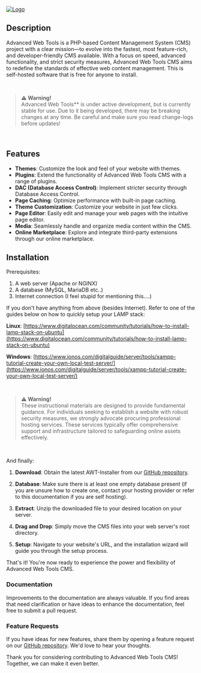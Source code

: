 [![Logo](https://github.com/ElStefanos/Advanced-Web-Tools/assets/46761434/eb7d7fd1-dd8e-42a2-94d3-d45a7417ac25)](https://advancedwebtools.com)


## Description

Advanced Web Tools is a PHP-based Content Management System (CMS) project with a clear mission—to evolve into the fastest, most feature-rich, and developer-friendly CMS available. With a focus on speed, advanced functionality, and strict security measures, Advanced Web Tools CMS aims to redefine the standards of effective web content management.
This is self-hosted software that is free for anyone to install. 

<br>

> **⚠️ Warning!** <br>Advanced Web Tools** is under active development, but is currently stable for use. Due to it being developed, there may be breaking changes at any time. Be careful and make sure you read change-logs before updates!

<br>


## Features

- **Themes**: Customize the look and feel of your website with themes.
- **Plugins**: Extend the functionality of Advanced Web Tools CMS with a range of plugins.
- **DAC (Database Access Control)**: Implement stricter security through Database Access Control.
- **Page Caching**: Optimize performance with built-in page caching.
- **Theme Customization**: Customize your website in just few clicks.
- **Page Editor**: Easily edit and manage your web pages with the intuitive page editor.
- **Media**: Seamlessly handle and organize media content within the CMS.
- **Online Marketplace**: Explore and integrate third-party extensions through our online marketplace.

## Installation

Prerequisites:

1. A web server (Apache or NGINX)
2. A database (MySQL, MariaDB etc..)
3. Internet connection (I feel stupid for mentioning this....) 

If you don't have anything from above (besides Internet). Refer to one of the guides below on how to quickly setup your LAMP stack:

**Linux**:  [https://www.digitalocean.com/community/tutorials/how-to-install-lamp-stack-on-ubuntu](https://www.digitalocean.com/community/tutorials/how-to-install-lamp-stack-on-ubuntu)

**Windows**: [https://www.ionos.com/digitalguide/server/tools/xampp-tutorial-create-your-own-local-test-server/](https://www.ionos.com/digitalguide/server/tools/xampp-tutorial-create-your-own-local-test-server/)

<br>

> **⚠️ Warning!** <br>These instructional materials are designed to provide fundamental guidance. For individuals seeking to establish a website with robust security measures, we strongly advocate procuring professional hosting services. These services typically offer comprehensive support and infrastructure tailored to safeguarding online assets effectively.

<br>

And finally:

1. **Download**:  Obtain the latest AWT-Installer from our [GitHub repository](https://github.com/ElStefanos/Advanced-Web-Tools/releases/latest).

2. **Database**:  Make sure there is at least one empty database present (if you are unsure how to create one, contact your hosting provider or refer to this documentation if you are self hosting).

3. **Extract**: Unzip the downloaded file to your desired location on your server.

4. **Drag and Drop**: Simply move the CMS files into your web server's root directory.

5. **Setup**: Navigate to your website's URL, and the installation wizard will guide you through the setup process.

That's it! You're now ready to experience the power and flexibility of Advanced Web Tools CMS.

### Documentation

Improvements to the documentation are always valuable. If you find areas that need clarification or have ideas to enhance the documentation, feel free to submit a pull request.

### Feature Requests

If you have ideas for new features, share them by opening a feature request on our [GitHub repository](https://github.com/ElStefanos/Advanced-Web-Tools/). We'd love to hear your thoughts.

Thank you for considering contributing to Advanced Web Tools CMS! Together, we can make it even better.